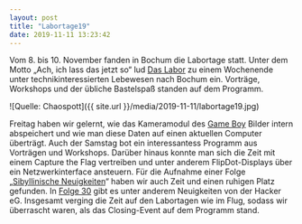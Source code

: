 ```yaml
---
layout: post
title: "Labortage19"
date: 2019-11-11 13:23:42
---
```

 Vom 8. bis 10. November fanden in Bochum die Labortage statt. Unter dem Motto „Ach, ich lass das jetzt so“ lud [Das Labor](https://das-labor.org/) zu einem Wochenende unter technikinteressierten Lebewesen nach Bochum ein. Vorträge, Workshops und der übliche Bastelspaß standen auf dem Programm.

![Quelle: Chaospott]({{ site.url }}/media/2019-11-11/labortage19.jpg)

 Freitag haben wir gelernt, wie das Kameramodul des [Game Boy](https://en.wikipedia.org/wiki/Game_Boy_Camera) Bilder intern abspeichert und wie man diese Daten auf einen aktuellen Computer überträgt. Auch der Samstag bot ein interessantess Programm aus Vorträgen und Workshops. Darüber hinaus konnte man sich die Zeit mit einem Capture the Flag vertreiben und unter anderem FlipDot-Displays über ein Netzwerkinterface ansteuern. Für die Aufnahme einer Folge „[Sibyllinische Neuigkeiten](https://podcast.chaospott.de/)“ haben wir auch Zeit und einen ruhigen Platz gefunden. In [Folge 30](https://podcast.chaospott.de/2019/11/12/sn030-labortage19/) gibt es unter anderem Neuigkeiten von der Hacker eG. Insgesamt verging die Zeit auf den Labortagen wie im Flug, sodass wir überrascht waren, als das Closing-Event auf dem Programm stand.